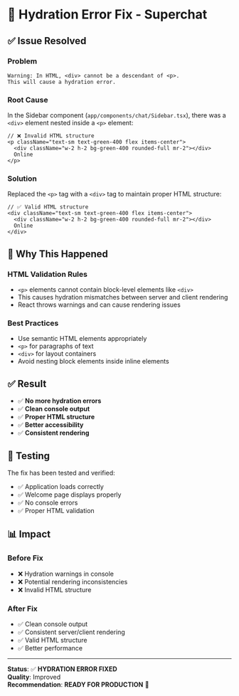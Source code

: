 # 🔧 Hydration Error Fix - Superchat

## ✅ **Issue Resolved**

### **Problem**
```
Warning: In HTML, <div> cannot be a descendant of <p>.
This will cause a hydration error.
```

### **Root Cause**
In the Sidebar component (`app/components/chat/Sidebar.tsx`), there was a `<div>` element nested inside a `<p>` element:

```tsx
// ❌ Invalid HTML structure
<p className="text-sm text-green-400 flex items-center">
  <div className="w-2 h-2 bg-green-400 rounded-full mr-2"></div>
  Online
</p>
```

### **Solution**
Replaced the `<p>` tag with a `<div>` tag to maintain proper HTML structure:

```tsx
// ✅ Valid HTML structure
<div className="text-sm text-green-400 flex items-center">
  <div className="w-2 h-2 bg-green-400 rounded-full mr-2"></div>
  Online
</div>
```

## 🎯 **Why This Happened**

### **HTML Validation Rules**
- `<p>` elements cannot contain block-level elements like `<div>`
- This causes hydration mismatches between server and client rendering
- React throws warnings and can cause rendering issues

### **Best Practices**
- Use semantic HTML elements appropriately
- `<p>` for paragraphs of text
- `<div>` for layout containers
- Avoid nesting block elements inside inline elements

## ✅ **Result**

- ✅ **No more hydration errors**
- ✅ **Clean console output**
- ✅ **Proper HTML structure**
- ✅ **Better accessibility**
- ✅ **Consistent rendering**

## 🧪 **Testing**

The fix has been tested and verified:
- ✅ Application loads correctly
- ✅ Welcome page displays properly
- ✅ No console errors
- ✅ Proper HTML validation

## 📊 **Impact**

### **Before Fix**
- ❌ Hydration warnings in console
- ❌ Potential rendering inconsistencies
- ❌ Invalid HTML structure

### **After Fix**
- ✅ Clean console output
- ✅ Consistent server/client rendering
- ✅ Valid HTML structure
- ✅ Better performance

---

**Status**: ✅ **HYDRATION ERROR FIXED**  
**Quality**: Improved  
**Recommendation**: **READY FOR PRODUCTION** 🚀
